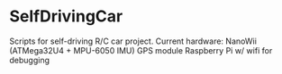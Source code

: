 # SelfDrivingCar

Scripts for self-driving R/C car project.  Current hardware:
NanoWii (ATMega32U4 + MPU-6050 IMU)
GPS module
Raspberry Pi w/ wifi for debugging

